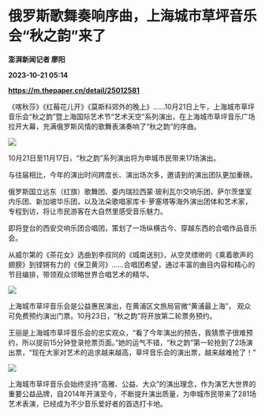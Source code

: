 # 俄罗斯歌舞奏响序曲，上海城市草坪音乐会“秋之韵”来了
**澎湃新闻记者 廖阳**

**2023-10-21 05:14**

**https://m.thepaper.cn/detail/25012581**

《喀秋莎》《红莓花儿开》《莫斯科郊外的晚上》……10月21日上午，上海城市草坪音乐会“秋之韵”暨上海国际艺术节“艺术天空”系列演出，在上海城市草坪音乐广场拉开大幕，充满俄罗斯风情的歌舞表演奏响了“秋之韵”的序曲。

![](https://imagecloud.thepaper.cn/thepaper/image/275/58/931.jpg)

10月21日至11月17日，“秋之韵”系列演出将为申城市民带来17场演出。

与往届相比，今年的演出时间跨度长、演出场次多，邀请到的演出团队更加重磅。

俄罗斯国立远东（红旗）歌舞团、委内瑞拉西蒙·玻利瓦尔交响乐团、萨尔茨堡室内乐团、新加坡华乐团，以及法朵歌唱家库卡·萝塞塔等海外演出团体和艺术家，专程到访，将让市民游客在大自然里感受音乐魅力。

即将登台的西安交响乐团合唱团，策划了一场纵横古今、穿越东西的合唱作品音乐会。

从威尔第的《茶花女》选曲到李叔同的《城南送别》，从空灵缥缈的《乘着歌声的翅膀》到铿锵有力的《保卫黄河》……合唱团希望，通过丰富的曲目内容和精心的节目编排，带领观众领略世界合唱艺术的精华。

![](https://imagecloud.thepaper.cn/thepaper/image/275/58/932.jpg)

上海城市草坪音乐会是公益惠民演出，在黄浦区文旅局官微“黄浦最上海”， 观众可免费预约演出门票。10月23日，“秋之韵”将开放第二轮票务预约。

王丽是上海城市草坪音乐会的忠实观众，“看了今年演出的预告，我猜票子很难预约，所以提前15分钟登录抢票页面。”她的运气不错，“秋之韵”第一轮抢到了2场演出票，“现在大家对艺术的追求越来越高，草坪音乐会的演出票，越来越难抢了！”

![](https://imagecloud.thepaper.cn/thepaper/image/275/58/933.jpg)

上海城市草坪音乐会始终坚持“高雅、公益、大众”的演出理念，作为演艺大世界的重要公益品牌，自2014年开演至今，不断提升演出质量，为申城市民带来了281场艺术表演，已经成为不少音乐爱好者的首选打卡地。